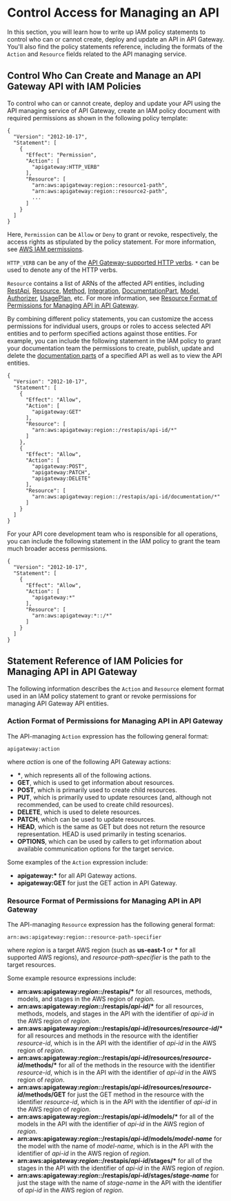 # Control Access for Managing an API<a name="api-gateway-control-access-using-iam-policies-to-create-and-manage-api"></a>

 In this section, you will learn how to write up IAM policy statements to control who can or cannot create, deploy and update an API in API Gateway\. You'll also find the policy statements reference, including the formats of the `Action` and `Resource` fields related to the API managing service\. 

## Control Who Can Create and Manage an API Gateway API with IAM Policies<a name="api-gateway-control-access-using-iam-policies"></a>

 To control who can or cannot create, deploy and update your API using the API managing service of API Gateway, create an IAM policy document with required permissions as shown in the following policy template: 

```
{
  "Version": "2012-10-17",
  "Statement": [
    {
      "Effect": "Permission",
      "Action": [
        "apigateway:HTTP_VERB"
      ],
      "Resource": [
        "arn:aws:apigateway:region::resource1-path",
        "arn:aws:apigateway:region::resource2-path",
        ...
      ]
    }
  ]
}
```

 Here, `Permission` can be `Allow` or `Deny` to grant or revoke, respectively, the access rights as stipulated by the policy statement\. For more information, see [AWS IAM permissions](http://docs.aws.amazon.com/IAM/latest/UserGuide/access_permissions.html)\.

`HTTP_VERB` can be any of the [ API Gateway\-supported HTTP verbs](#api-gateway-iam-policy-action-format-for-managing-api)\. `*` can be used to denote any of the HTTP verbs\. 

 `Resource` contains a list of ARNs of the affected API entities, including [RestApi](http://docs.aws.amazon.com/apigateway/api-reference/resource/rest-api/), [Resource](http://docs.aws.amazon.com/apigateway/api-reference/resource/resource/), [Method](http://docs.aws.amazon.com/apigateway/api-reference/resource/method/), [Integration](http://docs.aws.amazon.com/apigateway/api-reference/resource/integration/), [DocumentationPart](http://docs.aws.amazon.com/apigateway/api-reference/resource/documentation-part/), [Model](http://docs.aws.amazon.com/apigateway/api-reference/resource/model/), [Authorizer](http://docs.aws.amazon.com/apigateway/api-reference/resource/authorizer/), [UsagePlan](http://docs.aws.amazon.com/apigateway/api-reference/resource/rest-api/), etc\. For more information, see [Resource Format of Permissions for Managing API in API Gateway](#api-gateway-iam-policy-resource-format-for-managing-api)\. 

By combining different policy statements, you can customize the access permissions for individual users, groups or roles to access selected API entities and to perform specified actions against those entities\. For example, you can include the following statement in the IAM policy to grant your documentation team the permissions to create, publish, update and delete the [documentation parts](http://docs.aws.amazon.com/apigateway/api-reference/resource/documentation-part/) of a specified API as well as to view the API entities\. 

```
{
  "Version": "2012-10-17",
  "Statement": [
    {
      "Effect": "Allow",
      "Action": [
        "apigateway:GET"
      ],
      "Resource": [
        "arn:aws:apigateway:region::/restapis/api-id/*"
      ] 
    },
    {
      "Effect": "Allow",
      "Action": [
        "apigateway:POST",
        "apigateway:PATCH",
        "apigateway:DELETE"
      ],
      "Resource": [
        "arn:aws:apigateway:region::/restapis/api-id/documentation/*"
      ]
    }   
  ]
}
```

 For your API core development team who is responsible for all operations, you can include the following statement in the IAM policy to grant the team much broader access permissions\.

```
{
  "Version": "2012-10-17",
  "Statement": [
    {
      "Effect": "Allow",
      "Action": [
        "apigateway:*"
      ],
      "Resource": [
        "arn:aws:apigateway:*::/*"
      ]
    }
  ]
}
```

## Statement Reference of IAM Policies for Managing API in API Gateway<a name="api-gateway-iam-policy-statement-reference-for-managing-api"></a>

 The following information describes the `Action` and `Resource` element format used in an IAM policy statement to grant or revoke permissions for managing API Gateway API entities\. 

### Action Format of Permissions for Managing API in API Gateway<a name="api-gateway-iam-policy-action-format-for-managing-api"></a>

The API\-managing `Action` expression has the following general format:

```
apigateway:action
```

where *action* is one of the following API Gateway actions:
+ **\***, which represents all of the following actions\.
+ **GET**, which is used to get information about resources\.
+ **POST**, which is primarily used to create child resources\.
+ **PUT**, which is primarily used to update resources \(and, although not recommended, can be used to create child resources\)\.
+ **DELETE**, which is used to delete resources\.
+ **PATCH**, which can be used to update resources\.
+ **HEAD**, which is the same as GET but does not return the resource representation\. HEAD is used primarily in testing scenarios\.
+ **OPTIONS**, which can be used by callers to get information about available communication options for the target service\.

Some examples of the `Action` expression include:
+ **apigateway:\*** for all API Gateway actions\.
+ **apigateway:GET** for just the GET action in API Gateway\.

### Resource Format of Permissions for Managing API in API Gateway<a name="api-gateway-iam-policy-resource-format-for-managing-api"></a>

The API\-managing `Resource` expression has the following general format:

```
arn:aws:apigateway:region::resource-path-specifier
```

where *region* is a target AWS region \(such as **us\-east\-1** or **\*** for all supported AWS regions\), and *resource\-path\-specifier* is the path to the target resources\.

Some example resource expressions include:
+ **arn:aws:apigateway:*region*::/restapis/\*** for all resources, methods, models, and stages in the AWS region of *region*\.
+ **arn:aws:apigateway:*region*::/restapis/*api\-id*/\*** for all resources, methods, models, and stages in the API with the identifier of *api\-id* in the AWS region of *region*\.
+ **arn:aws:apigateway:*region*::/restapis/*api\-id*/resources/*resource\-id*/\*** for all resources and methods in the resource with the identifier *resource\-id*, which is in the API with the identifier of *api\-id* in the AWS region of *region*\.
+ **arn:aws:apigateway:*region*::/restapis/*api\-id*/resources/*resource\-id*/methods/\*** for all of the methods in the resource with the identifier *resource\-id*, which is in the API with the identifier of *api\-id* in the AWS region of *region*\.
+ **arn:aws:apigateway:*region*::/restapis/*api\-id*/resources/*resource\-id*/methods/GET** for just the GET method in the resource with the identifier *resource\-id*, which is in the API with the identifier of *api\-id* in the AWS region of *region*\.
+ **arn:aws:apigateway:*region*::/restapis/*api\-id*/models/\*** for all of the models in the API with the identifier of *api\-id* in the AWS region of *region*\.
+ **arn:aws:apigateway:*region*::/restapis/*api\-id*/models/*model\-name*** for the model with the name of *model\-name*, which is in the API with the identifier of *api\-id* in the AWS region of *region*\.
+ **arn:aws:apigateway:*region*::/restapis/*api\-id*/stages/\*** for all of the stages in the API with the identifier of *api\-id* in the AWS region of *region*\.
+ **arn:aws:apigateway:*region*::/restapis/*api\-id*/stages/*stage\-name*** for just the stage with the name of *stage\-name* in the API with the identifier of *api\-id* in the AWS region of *region*\.